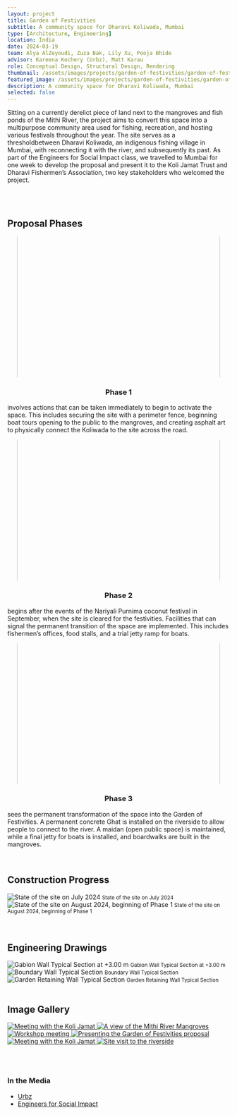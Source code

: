 ```yaml
---
layout: project
title: Garden of Festivities
subtitle: A community space for Dharavi Koliwada, Mumbai
type: [Architecture, Engineering]
location: India
date: 2024-03-19
team: Alya AlZeyoudi, Zuza Bak, Lily Xu, Pooja Bhide
advisor: Kareena Kochery (Urbz), Matt Karau
role: Conceptual Design, Structural Design, Rendering
thumbnail: /assets/images/projects/garden-of-festivities/garden-of-festivities-thumbnail.jpeg
featured_image: /assets/images/projects/garden-of-festivities/garden-of-festivities-hero.png
description: A community space for Dharavi Koliwada, Mumbai
selected: false
---
```


Sitting on a currently derelict piece of land next to the mangroves and fish ponds of the Mithi River, the project aims to convert this space into a multipurpose community area used for fishing, recreation, and hosting various festivals throughout the year. The site serves as a thresholdbetween Dharavi Koliwada, an indigenous fishing village in Mumbai, with reconnecting it with the river, and subsequently its past. As part of the Engineers for Social Impact class, we travelled to Mumbai for one week to develop the proposal and present it to the Koli Jamat Trust and Dharavi Fishermen’s Association, two key stakeholders who welcomed the project.

<br><br>

## Proposal Phases

<div class="content-row">
  <div class="content-col" style="flex: 1 1 0;">
	<div style="width: 100%; height: 320px; overflow: hidden; display: flex; justify-content: center; align-items: center; margin-bottom: 1em;">
	  <img src="/assets/images/projects/garden-of-festivities/phase-1.jpeg"
	       alt="Phase 1"
	       style="height: 384px; width: auto; transform: scale(1.2); transform-origin: center; display: block;">
	</div>
    <h3 style="text-align: center;"> Phase 1 </h3>
    <p>
    involves actions that can be taken immediately to begin to activate the space. This includes securing the site with a perimeter fence, beginning boat tours opening to the public to the mangroves, and creating asphalt art to physically connect the Koliwada to the site across the road. </p>
  </div>
  <div class="content-col" style="flex: 1 1 0;">
	<div style="width: 100%; height: 320px; overflow: hidden; display: flex; justify-content: center; align-items: center; margin-bottom: 1em;">
	  <img src="/assets/images/projects/garden-of-festivities/phase-2.jpeg"
	       alt="Phase 2"
	       style="height: 384px; width: auto; transform: scale(1.2); transform-origin: center; display: block;">
	</div>
    <h3 style="text-align: center;"> Phase 2 </h3>
    <p>
    begins after the events of the Nariyali Purnima coconut festival in September, when the site is cleared for the festivities. Facilities that can signal the permanent transition of the space are implemented. This includes fishermen’s offices, food stalls, and a trial jetty ramp for boats. </p>
  </div>
  <div class="content-col" style="flex: 1 1 0;">
	<div style="width: 100%; height: 320px; overflow: hidden; display: flex; justify-content: center; align-items: center; margin-bottom: 1em;">
	  <img src="/assets/images/projects/garden-of-festivities/phase-3.jpeg"
	       alt="Phase 3"
	       style="height: 384px; width: auto; transform: scale(1.2); transform-origin: center; display: block;">
	</div>
    <h3 style="text-align: center;"> Phase 3 </h3>
    <p>
    sees the permanent transformation of the space into the Garden of Festivities. A permanent concrete Ghat is installed on the riverside to allow people to connect to the river. A maidan (open public space) is maintained, while a final jetty for boats is installed, and boardwalks are built in the mangroves. </p>
  </div>
</div>
<br>

## Construction Progress

 <div class="content-row">
  <div class="content-col" style="flex: 1 1 0;">
    <img src="/assets/images/projects/garden-of-festivities/site-before.jpeg" alt="State of the site on July 2024" class="equal-height-img">
    <small> State of the site on July 2024 </small>
  </div>
  <div class="content-col" style="flex: 1 1 0;">
    <img src="/assets/images/projects/garden-of-festivities/site-after.jpeg" alt="State of the site on August 2024, beginning of Phase 1" class="equal-height-img">
    <small> State of the site on August 2024, beginning of Phase 1 </small>
  </div>
</div>
<br><br>

## Engineering Drawings

 <div class="content-row">
  <div class="content-col" style="flex: 1 1 0;">
    <img src="/assets/images/projects/garden-of-festivities/wall-section-1.png" alt="Gabion Wall Typical Section at +3.00 m" class="equal-height-img">
    <small> Gabion Wall Typical Section at +3.00 m </small>
  </div>
  <div class="content-col" style="flex: 1 1 0;">
    <img src="/assets/images/projects/garden-of-festivities/wall-section-2.png" alt="Boundary Wall Typical Section" class="equal-height-img">
    <small> Boundary Wall Typical Section </small>
    <br>
    <img src="/assets/images/projects/garden-of-festivities/wall-section-3.png" alt="Garden Retaining Wall Typical Section" class="equal-height-img">
    <small> Garden Retaining Wall Typical Section </small>
  </div>
</div>
<br>

## Image Gallery

<div class="gallery-grid">
  <a href="/assets/images/projects/garden-of-festivities/gof-1.jpeg" class="glightbox" data-gallery="project-gallery">
    <img src="/assets/images/projects/garden-of-festivities/gof-1.jpeg" alt="Meeting with the Koli Jamat">
  </a>
  <a href="/assets/images/projects/garden-of-festivities/gof-2.jpeg" class="glightbox" data-gallery="project-gallery">
    <img src="/assets/images/projects/garden-of-festivities/gof-2.jpeg" alt="A view of the Mithi River Mangroves">
  </a>
  <a href="/assets/images/projects/garden-of-festivities/gof-4.jpeg" class="glightbox" data-gallery="project-gallery">
    <img src="/assets/images/projects/garden-of-festivities/gof-4.jpeg" alt="Workshop meeting">
  </a>
  <a href="/assets/images/projects/garden-of-festivities/gof-5.jpg" class="glightbox" data-gallery="project-gallery">
    <img src="/assets/images/projects/garden-of-festivities/gof-5.jpg" alt="Presenting the Garden of Festivities proposal">
  </a>
  <a href="/assets/images/projects/garden-of-festivities/gof-6.jpeg" class="glightbox" data-gallery="project-gallery">
    <img src="/assets/images/projects/garden-of-festivities/gof-6.jpeg" alt="Meeting with the Koli Jamat">
  </a>
  <a href="/assets/images/projects/garden-of-festivities/gof-7.jpeg" class="glightbox" data-gallery="project-gallery">
    <img src="/assets/images/projects/garden-of-festivities/gof-7.jpeg" alt="Site visit to the riverside">
  </a>
  <!-- Add more images as needed -->
</div>

<br><br>

<div class="project-footer-columns">
  <div class="project-media">
    <h3>In the Media</h3>
    <ul>
      <li><a href="https://urbz.net/articles/more-years-more-projects" target="_blank">Urbz</a></li>
      <li><a href="https://nyuad.io/en" target="_blank">Engineers for Social Impact</a></li>
    </ul>
  </div>
</div>
